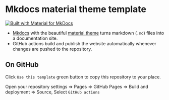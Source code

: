# Mkdocs material theme template

[![Built with Material for MkDocs](https://img.shields.io/badge/Material_for_MkDocs-526CFE?style=for-the-badge&logo=MaterialForMkDocs&logoColor=white)](https://squidfunk.github.io/mkdocs-material/)

- [Mkdocs](https://www.mkdocs.org/) with the beautiful [material theme](https://squidfunk.github.io/mkdocs-material/) turns markdown (`.md`) files into a documentation site.
- GitHub actions build and publish the website automatically whenever changes are pushed to the repository.

## On GitHub

Click `Use this template` green button to copy this repository to your place.

Open your repository settings => Pages => GitHub Pages
=> Build and deployment => Source, Select `GitHub actions`
